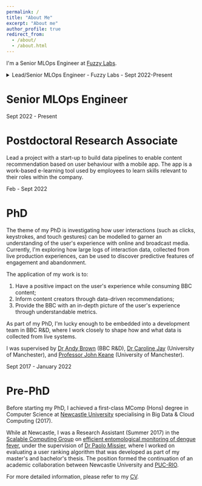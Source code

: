 ```yaml
---
permalink: /
title: "About Me"
excerpt: "About me"
author_profile: true
redirect_from: 
  - /about/
  - /about.html
---
```


I'm a Senior MLOps Engineer at <a href="https://www.fuzzylabs.ai/">Fuzzy Labs</a>.


<details markdown="1">
  <summary>Lead/Senior MLOps Engineer - Fuzzy Labs - Sept 2022-Present</summary>


  <h4>Responsibilities</h4>

  - Lead the end-to-end delivery of machine learning projects from architecture design to implementation in diverse domains, including national security, education, and e-commerce, as well as internal tooling.
  - Mentored and developed engineering talent, actively enabling opportunties for team members to progress in their careers.
  - Partnered with the commerical team to identify machine learning application opportunities for prospective clients and translating them into tailored proposals.
  - Spearheaded content creation, including planning, co-/authoring technical articles, and translating complex machine learning and engineering concepts into engaging, publishable blogs.



  <h4>Notable Projects</h4>
  
  - National security research projects on LLM safety and security, focusing on model provenance and attack mitigation. Involved working closely with research scientists to build out ideas. Technical work included building infrastructure and RAG-based systems from the ground-up. Tools: Transformers, vLLM, ZenML, Vector Databases, Experiment Tracking, Kubernetes, and Azure.
  - A RAG-based mental health conversational system, involving writing data pipelines to process data, prompt engineering, model evaluation and monitoring, and implementing guardrails, with a user-friendly UI. Tools: ZenML, Transformers, Guardrails.ai, MLflow, Kubernetes, and Azure.
  - Working in close partnership with a UK police force to investigate the applicability of generative AI in aiding officers on the ground. Included building proof-of-concepts with Azure-based Speech-to-Text services and using Large Language Models for summarisation.

  Other projects have included creating open source MLOps infrastructure stacks (e.g., <a href="https://mymatcha.ai/">https://mymatcha.ai/</a>) for traditional and generative ML, RAG-based solutions in the education domain, and building an NFT recommendation system.


</details>

Senior MLOps Engineer
======
Sept 2022 - Present


Postdoctoral Research Associate
======
Lead a project with a start-up to build data pipelines to enable content recommendation based 
on user behaviour with a mobile app. The app is a work-based e-learning tool used by employees 
to learn skills relevant to their roles within the company.

Feb - Sept 2022

PhD
======

The theme of my PhD is investigating how user interactions (such as clicks, keystrokes, and
touch gestures) can be modelled to garner an understanding of the user's experience with online and broadcast media.
Currently, I'm exploring how large logs of interaction data, collected from live production
experiences, can be used to discover predictive features of engagement and abandonment. 

The application of my work is to: 

1. Have a positive impact on the user's experience while consuming BBC content; 
2. Inform content creators through data-driven recommendations; 
3. Provide the BBC with an in-depth picture of the user's experience through understandable metrics.

As part of my PhD, I'm lucky enough to be embedded into a development team in BBC R&D, where I 
work closely to shape how and what data is collected from live systems. 

I was supervised by <a href="https://www.bbc.co.uk/rd/people/andy-brown">Dr Andy Brown</a> (BBC R&D), <a href="https://www.research.manchester.ac.uk/portal/caroline.jay.html">Dr Caroline Jay</a> (University of Manchester), and <a href="http://nactem.ac.uk/profile.php?member=jkeane">Professor John Keane</a> (University of Manchester).

Sept 2017 - January 2022

Pre-PhD
=======

Before starting my PhD, I achieved a first-class MComp (Hons) degree in Computer Science at <a href="https://www.ncl.ac.uk/computing/">Newcastle University</a> specialising in Big Data & Cloud Computing (2017).  

While at Newcastle, I was a Research Assistant (Summer 2017) in the <a href="https://www.ncl.ac.uk/computing/research/groups/scalable/#about">Scalable Computing Group</a> on <a href="https://www.ncl.ac.uk/computing/research/projects/asoftwareinfrastructureforpromotingefficiententomologicalmonitoringofde.html">efficient entomological monitoring of dengue fever</a>, under the supervision of <a href="https://www.ncl.ac.uk/computing/people/profile/paolomissier.html#background">Dr Paolo Missier</a>, where I worked on evaluating a user ranking algorithm that was developed as part of my master's and bachelor's thesis. The position formed the continuation of an academic collaboration between Newcastle University and <a href="http://www.puc-rio.br/english/">PUC-RIO</a>.

For more detailed information, please refer to my <a href="https://www.dropbox.com/s/bmxvjozkmjw3e3b/cv_jonathan-carlton.pdf?dl=0">CV</a>. 
